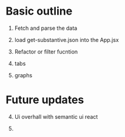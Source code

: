 # Basic outline

1. Fetch and parse the data 

2. load get-substantive.json into the App.jsx

3. Refactor or filter fucntion 

4. tabs

5. graphs

# Future updates

4. Ui overhall with semantic ui react

5.

